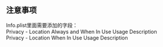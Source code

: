 ## 注意事项
Info.plist里面需要添加的字段：  
Privacy - Location Always and When In Use Usage Description  
Privacy - Location When In Use Usage Description  